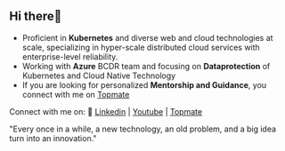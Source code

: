 ## Hi there👋

- Proficient in **Kubernetes** and diverse web and cloud technologies at scale, specializing in hyper-scale distributed cloud services with enterprise-level reliability.
- Working with **Azure** BCDR team and focusing on **Dataprotection** of Kubernetes and Cloud Native Technology
- If you are looking for personalized **Mentorship and Guidance**, you connect with me on [Topmate](https://topmate.io/mayankagg9722)

Connect with me on: :link: [Linkedin](https://www.linkedin.com/in/mayankagg9722/) | [Youtube](https://www.youtube.com/channel/UCGZ2fwNSJF0baTx1T2ooC-Q) | [Topmate](https://topmate.io/mayankagg9722)

 "Every once in a while, a new technology, an old problem, and a big idea turn into an innovation."
